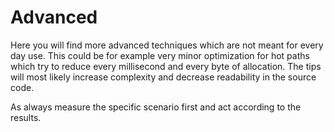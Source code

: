 # Advanced
Here you will find more advanced techniques which are not meant for every day use. This could be for example very minor optimization for hot paths which try to reduce every millisecond and every byte of allocation.
The tips will most likely increase complexity and decrease readability in the source code. 

As always measure the specific scenario first and act according to the results.